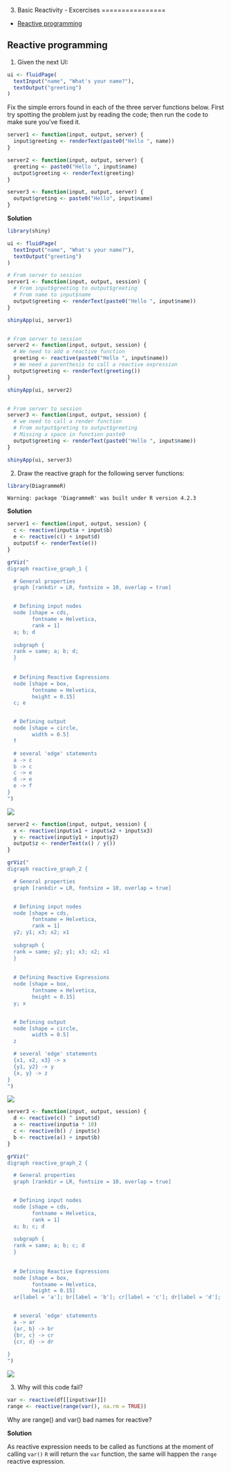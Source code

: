 3. Basic Reactivity - Excercises
================

- <a href="#reactive-programming" id="toc-reactive-programming">Reactive
  programming</a>

## Reactive programming

1.  Given the next UI:

``` r
ui <- fluidPage(
  textInput("name", "What's your name?"),
  textOutput("greeting")
)
```

Fix the simple errors found in each of the three server functions below.
First try spotting the problem just by reading the code; then run the
code to make sure you’ve fixed it.

``` r
server1 <- function(input, output, server) {
  input$greeting <- renderText(paste0("Hello ", name))
}

server2 <- function(input, output, server) {
  greeting <- paste0("Hello ", input$name)
  output$greeting <- renderText(greeting)
}

server3 <- function(input, output, server) {
  output$greting <- paste0("Hello", input$name)
}
```

**Solution**

``` r
library(shiny)

ui <- fluidPage(
  textInput("name", "What's your name?"),
  textOutput("greeting")
)

# From server to session
server1 <- function(input, output, session) {
  # From input$greeting to output$greeting
  # From name to input$name
  output$greeting <- renderText(paste0("Hello ", input$name))
}

shinyApp(ui, server1)


# From server to session
server2 <- function(input, output, session) {
  # We need to add a reactive function
  greeting <- reactive(paste0("Hello ", input$name))
  # We need a parenthesis to call a reactive expression
  output$greeting <- renderText(greeting())
}

shinyApp(ui, server2)


# From server to session
server3 <- function(input, output, session) {
  # we need to call a render function
  # From output$greting to output$greeting
  # Missing a space in function paste0
  output$greeting <- renderText(paste0("Hello ", input$name))
}

shinyApp(ui, server3)
```

2.  Draw the reactive graph for the following server functions:

``` r
library(DiagrammeR)
```

    Warning: package 'DiagrammeR' was built under R version 4.2.3

**Solution**

``` r
server1 <- function(input, output, session) {
  c <- reactive(input$a + input$b)
  e <- reactive(c() + input$d)
  output$f <- renderText(e())
}
```

``` r
grViz("
digraph reactive_graph_1 {

  # General properties
  graph [rankdir = LR, fontsize = 10, overlap = true]


  # Defining input nodes
  node [shape = cds,
        fontname = Helvetica,
        rank = 1]
  a; b; d
  
  subgraph {
  rank = same; a; b; d;
  }
  
  
  # Defining Reactive Expressions
  node [shape = box,
        fontname = Helvetica,
        height = 0.15]
  c; e


  # Defining output
  node [shape = circle,
        width = 0.5]
  f

  # several 'edge' statements
  a -> c
  b -> c
  c -> e
  d -> e
  e -> f
}
")
```

![](00-Execises_files/figure-gfm/unnamed-chunk-3-1.png)

``` r
server2 <- function(input, output, session) {
  x <- reactive(input$x1 + input$x2 + input$x3)
  y <- reactive(input$y1 + input$y2)
  output$z <- renderText(x() / y())
}
```

``` r
grViz("
digraph reactive_graph_2 {

  # General properties
  graph [rankdir = LR, fontsize = 10, overlap = true]


  # Defining input nodes
  node [shape = cds,
        fontname = Helvetica,
        rank = 1]
  y2; y1; x3; x2; x1
  
  subgraph {
  rank = same; y2; y1; x3; x2; x1
  }
  
  
  # Defining Reactive Expressions
  node [shape = box,
        fontname = Helvetica,
        height = 0.15]
  y; x


  # Defining output
  node [shape = circle,
        width = 0.5]
  z

  # several 'edge' statements
  {x1, x2, x3} -> x
  {y1, y2} -> y
  {x, y} -> z
}
")
```

![](00-Execises_files/figure-gfm/unnamed-chunk-4-1.png)

``` r
server3 <- function(input, output, session) {
  d <- reactive(c() ^ input$d)
  a <- reactive(input$a * 10)
  c <- reactive(b() / input$c) 
  b <- reactive(a() + input$b)
}
```

``` r
grViz("
digraph reactive_graph_2 {

  # General properties
  graph [rankdir = LR, fontsize = 10, overlap = true]


  # Defining input nodes
  node [shape = cds,
        fontname = Helvetica,
        rank = 1]
  a; b; c; d
  
  subgraph {
  rank = same; a; b; c; d
  }
  
  
  # Defining Reactive Expressions
  node [shape = box,
        fontname = Helvetica,
        height = 0.15]
  ar[label = 'a']; br[label = 'b']; cr[label = 'c']; dr[label = 'd'];


  # several 'edge' statements
  a -> ar
  {ar, b} -> br
  {br, c} -> cr
  {cr, d} -> dr
  
}
")
```

![](00-Execises_files/figure-gfm/unnamed-chunk-5-1.png)

3.  Why will this code fail?

``` r
var <- reactive(df[[input$var]])
range <- reactive(range(var(), na.rm = TRUE))
```

Why are range() and var() bad names for reactive?

**Solution**

As reactive expression needs to be called as functions at the moment of
calling `var()` `R` will return the `var` function, the same will happen
the `range` reactive expression.

